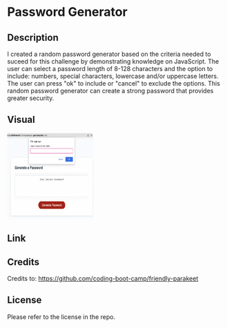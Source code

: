 # Password Generator 
## Description 
I created a random password generator based on the criteria needed to suceed for this challenge by demonstrating knowledge on JavaScript. The user can select a password length of 8-128 characters and the option to include: numbers, special characters, lowercase and/or uppercase letters. The user can press "ok" to include or "cancel" to exclude the options. This random password generator can create a strong password that provides greater security. 

## Visual 
<img src="./assets/css/images/screenshot.png" width="200" height="200">

## Link 

## Credits
Credits to: https://github.com/coding-boot-camp/friendly-parakeet
## License 
Please refer to the license in the repo. 